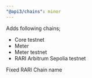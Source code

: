 ```yaml
---
"@api3/chains": minor
---
```


Adds following chains;

* Core testnet
* Meter 
* Meter testnet
* RARI Arbitrum Sepolia testnet

Fixed RARI Chain name